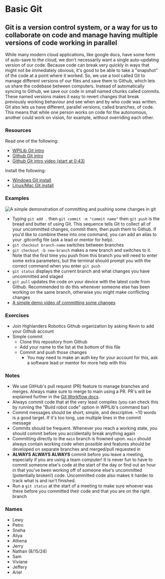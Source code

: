 # Basic Git

## Git is a version control system, or a way for us to collaborate on code and manage having multiple versions of code working in parallel

While many modern cloud applications, like google docs, have some form of auto-save to the cloud, we don't necessarily want a single auto-updating version of our code.
Because code can break very quickly in ways that might not be immediately obvious, it's good to be able to take a "snapshot" of the code at a point where it worked.
So, we use a tool called Git to manage different versions of our files and save them to Github, which lets us share the codebase between computers.
Instead of automatically syncing to Github, we save our code in small named chunks called commits.
These named versions makes it easy to revert changes that break previously working behaviour and see when and by who code was written.
Git also lets us have different, parallel versions, called branches, of code.
This means that while one person works on code for the autonomous, another could work on vision, for example, without overriding each other.

### Resources

Read one of the following:

- [WPILib Git intro](https://docs.wpilib.org/en/stable/docs/software/basic-programming/git-getting-started.html)
- [Github Git intro](https://docs.github.com/en/get-started/using-git/about-git)
- [Github Git intro video (start at 0:43)](https://youtu.be/r8jQ9hVA2qs?t=43)

Install the following:

- [Windows Git install](https://gitforwindows.org/)
- [Linux/Mac Git install](https://git-scm.com/book/en/v2/Getting-Started-Installing-Git)

### Examples

![A simple demonstration of committing and pushing some changes in git](../../Assets/GitExample.png)

- Typing `git add .` then `git commit -m "commit name"` then `git push` is the bread and butter of using Git.
  This sequence tells Git to collect all of your uncommitted changes, commit them, then push them to Github.
  If you'd like to combine these into one command, you can add an alias to your .gitconfig file (ask a lead or mentor for help).
- `git checkout branch-name` switches between branches
- `git checkout -b new-branch` makes a new branch and switches to it.
  Note that the first time you push from this branch you will need to enter some extra parameters, but the terminal should prompt you with the correct command when you enter `git push`
- `git status` displays the current branch and what changes you have uncommitted and staged
- `git pull` updates the code on your device with the latest code from Github.
  Recommended to do this whenever someone else has been working on the same branch, otherwise you might make conflicting changes
- [A simple demo video of committing some changes](../../Assets/GitDemoVideo.mp4)

### Exercises

- Join Highlanders Robotics Github organization by asking Kevin to add your Github account
- Simple commit
  - Clone this repository from Github
  - Add your name to the list at the bottom of this file
  - Commit and push those changes
    - You may need to make an auth key for your account for this, ask a software lead or mentor for more help with this

### Notes

- We use GitHub's pull request (PR) feature to manage branches and merges.
Always make sure to merge to main using a PR.
PR's will be explained further in the [Git Workflow docs](Docs/1_General/1.3_GitWorkflow.md).
- Always commit code that at the very least compiles (you can check this by running the "Build robot code" option in WPILib's command bar)
- Commit messages should be short, simple, and descriptive. ~10 words is a good target.
  If it's too long, use multiple lines in the commit message
- Commits should be frequent. Whenever you reach a working state, you should commit before you accidentally break anything again
- Committing directly to the `main` branch is frowned upon.
  `main` should always contain working code when possible and features should be developed on separate branches and merged/pull requested in
- **ALWAYS ALWAYS ALWAYS** commit before you leave a meeting, especially if you are using a team computer!
  It is never fun to have to commit someone else's code at the start of the day or find out an hour in that you've been working off of someone else's uncommitted (potentially broken!) code.
  Uncommitted code also makes it harder to track what is and isn't finished.
- Run a `git status` at the start of a meeting to make sure whoever was there before you committed their code and that you are on the right branch

### Names

- Lewy
- Petro
- Sneha
- Aliya
- Athena
- Jerry
- Nathan (8/15/24)
- Sam
- Viviane
- Jeffery
- Ariel
